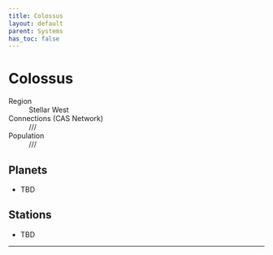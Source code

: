 ```yaml
---
title: Colossus
layout: default
parent: Systems
has_toc: false
---
```


# Colossus
<dl>
    <dt>Region</dt><dd>Stellar West</dd>
    <dt>Connections (CAS Network)</dt><dd>///</dd>
    <dt>Population</dt><dd>///</dd>
</dl>

## Planets
* TBD

## Stations
* TBD

----
